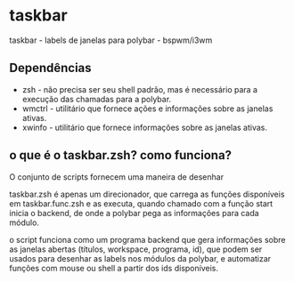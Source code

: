 # taskbar
taskbar - labels de janelas para polybar - bspwm/i3wm

## Dependências
* zsh - não precisa ser seu shell padrão, mas é necessário para a execução das chamadas para a polybar.
* wmctrl - utilitário que fornece ações e informações sobre as janelas ativas.
* xwinfo - utilitário que fornece informações sobre as janelas ativas.

## o que é o taskbar.zsh? como funciona?

O conjunto de scripts fornecem uma maneira de desenhar 

taskbar.zsh é apenas um direcionador, que carrega as funções disponíveis em taskbar.func.zsh e as executa, quando chamado com a função start inicia o backend, de onde a polybar pega as informações para cada módulo. 

o script funciona como um programa backend que gera informações sobre as janelas abertas (títulos, workspace, programa, id), que podem ser usados para desenhar as labels nos módulos da polybar, e automatizar funções com mouse ou shell a partir dos ids disponíveis.


